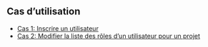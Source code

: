 ## Cas d’utilisation

* [Cas 1: Inscrire un utilisateur](usercases/uc1/usercase.md)
* [Cas 2: Modifier la liste des rôles d’un utilisateur pour un projet](usercases/uc2/usercase.md)